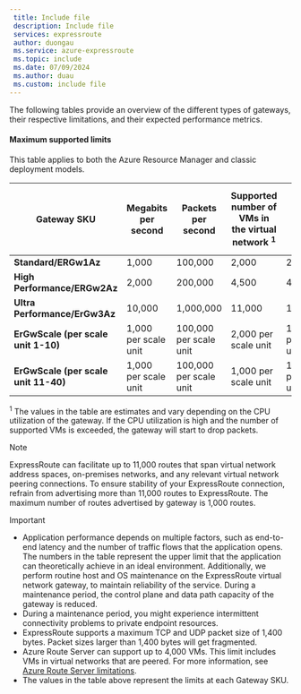 ```yaml
---
 title: Include file
 description: Include file
 services: expressroute
 author: duongau
 ms.service: azure-expressroute
 ms.topic: include
 ms.date: 07/09/2024
 ms.author: duau
 ms.custom: include file
---
```


The following tables provide an overview of the different types of gateways, their respective limitations, and their expected performance metrics.


#### Maximum supported limits

This table applies to both the Azure Resource Manager and classic deployment models.

| Gateway SKU | Megabits per second | Packets per second | Supported number of VMs in the virtual network <sup>1</sup> | Flow count limit | Number of routes learned by gateway |
|--|--|--|--|--|--|
| **Standard/ERGw1Az** | 1,000 | 100,000 | 2,000 | 200,000 | 4,000 |
| **High Performance/ERGw2Az** | 2,000 | 200,000 | 4,500 | 400,000 | 9,500 |
| **Ultra Performance/ErGw3Az** | 10,000 | 1,000,000 | 11,000 | 1,000,000 | 9,500 |
| **ErGwScale (per scale unit 1-10)** | 1,000 per scale unit | 100,000 per scale unit | 2,000 per scale unit | 100,000 per scale unit | 60,000 total per gateway
| **ErGwScale (per scale unit 11-40)** | 1,000 per scale unit | 100,000 per scale unit | 1,000 per scale unit | 100,000 per scale unit | 60,000 total per gateway

<sup>1</sup> The values in the table are estimates and vary depending on the CPU utilization of the gateway. If the CPU utilization is high and the number of supported VMs is exceeded, the gateway will start to drop packets.
> [!NOTE]
> ExpressRoute can facilitate up to 11,000 routes that span virtual network address spaces, on-premises networks, and any relevant virtual network peering connections. To ensure stability of your ExpressRoute connection, refrain from advertising more than 11,000 routes to ExpressRoute. The maximum number of routes advertised by gateway is 1,000 routes.

> [!IMPORTANT]
> * Application performance depends on multiple factors, such as end-to-end latency and the number of traffic flows that the application opens. The numbers in the table represent the upper limit that the application can theoretically achieve in an ideal environment. Additionally, we perform routine host and OS maintenance on the ExpressRoute virtual network gateway, to maintain reliability of the service. During a maintenance period, the control plane and data path capacity of the gateway is reduced.
> * During a maintenance period, you might experience intermittent connectivity problems to private endpoint resources.
> * ExpressRoute supports a maximum TCP and UDP packet size of 1,400 bytes. Packet sizes larger than 1,400 bytes will get fragmented.
> * Azure Route Server can support up to 4,000 VMs. This limit includes VMs in virtual networks that are peered. For more information, see [Azure Route Server limitations](/azure/route-server/overview#route-server-limits).
> * The values in the table above represent the limits at each Gateway SKU.
